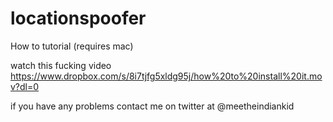 # locationspoofer

How to tutorial (requires mac)

watch this fucking video https://www.dropbox.com/s/8i7tjfg5xldg95j/how%20to%20install%20it.mov?dl=0

if you have any problems contact me on twitter at @meetheindiankid

